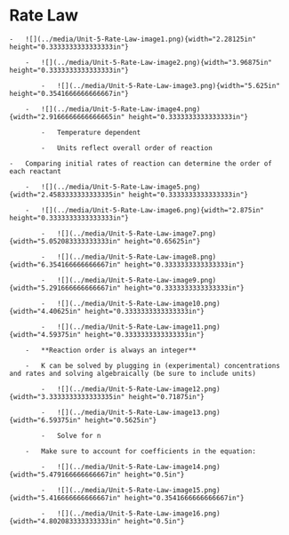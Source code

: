 # Rate Law

    -   ![](../media/Unit-5-Rate-Law-image1.png){width="2.28125in" height="0.3333333333333333in"}

        -   ![](../media/Unit-5-Rate-Law-image2.png){width="3.96875in" height="0.3333333333333333in"}

            -   ![](../media/Unit-5-Rate-Law-image3.png){width="5.625in" height="0.3541666666666667in"}

        -   ![](../media/Unit-5-Rate-Law-image4.png){width="2.9166666666666665in" height="0.3333333333333333in"}

            -   Temperature dependent

            -   Units reflect overall order of reaction

    -   Comparing initial rates of reaction can determine the order of each reactant

        -   ![](../media/Unit-5-Rate-Law-image5.png){width="2.4583333333333335in" height="0.3333333333333333in"}

        -   ![](../media/Unit-5-Rate-Law-image6.png){width="2.875in" height="0.3333333333333333in"}

            -   ![](../media/Unit-5-Rate-Law-image7.png){width="5.052083333333333in" height="0.65625in"}

            -   ![](../media/Unit-5-Rate-Law-image8.png){width="6.354166666666667in" height="0.3333333333333333in"}

            -   ![](../media/Unit-5-Rate-Law-image9.png){width="5.291666666666667in" height="0.3333333333333333in"}

            -   ![](../media/Unit-5-Rate-Law-image10.png){width="4.40625in" height="0.3333333333333333in"}

            -   ![](../media/Unit-5-Rate-Law-image11.png){width="4.59375in" height="0.3333333333333333in"}

        -   **Reaction order is always an integer**

        -   K can be solved by plugging in (experimental) concentrations and rates and solving algebraically (be sure to include units)

            -   ![](../media/Unit-5-Rate-Law-image12.png){width="3.3333333333333335in" height="0.71875in"}

            -   ![](../media/Unit-5-Rate-Law-image13.png){width="6.59375in" height="0.5625in"}

            -   Solve for n

        -   Make sure to account for coefficients in the equation:

            -   ![](../media/Unit-5-Rate-Law-image14.png){width="5.479166666666667in" height="0.5in"}

            -   ![](../media/Unit-5-Rate-Law-image15.png){width="5.416666666666667in" height="0.3541666666666667in"}

            -   ![](../media/Unit-5-Rate-Law-image16.png){width="4.802083333333333in" height="0.5in"}


















